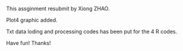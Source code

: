 This assginment resubmit by Xiong ZHAO.

Plot4 graphic added.

Txt data loding and processing codes has been put for the 4 R codes.

Have fun! Thanks!
